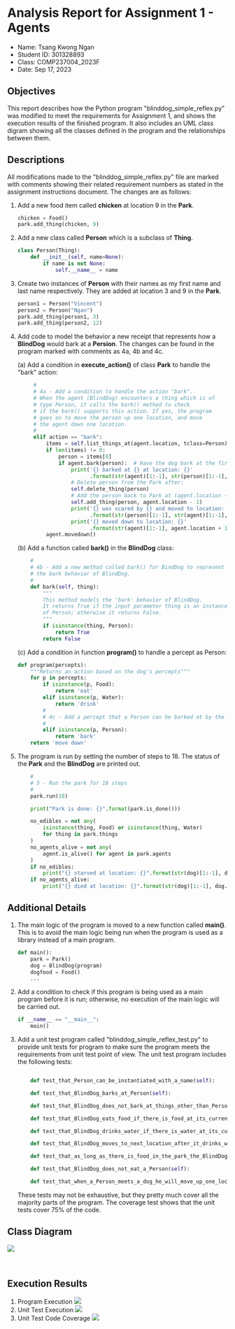 # Analysis Report for Assignment 1 - Agents

- Name: Tsang Kwong Ngan
- Student ID: 301328893
- Class: COMP237004_2023F
- Date: Sep 17, 2023

## Objectives

This report describes how the Python program "blinddog_simple_reflex.py" was modified
to meet the requirements for Assignment 1, and shows the execution results of the
finished program. It also includes an UML class digram showing all the classes
defined in the program and the relationships between them.

## Descriptions

All modifications made to the "blinddog_simple_reflex.py" file are marked with
comments showing their related requirement numbers as stated in the assignment
instructions document. The changes are as follows:

1. Add a new food item called **chicken** at location 9 in the **Park**.
   ```python
   chicken = Food()
   park.add_thing(chicken, 9)
   ```
2. Add a new class called **Person** which is a subclass of **Thing**.
   ```python
   class Person(Thing):
       def __init__(self, name=None):
           if name is not None:
               self.__name__ = name
   ```
3. Create two instances of **Person** with their names as my first name and
   last name respectively. They are added at location 3 and 9 in the **Park**.
   ```python
   person1 = Person("Vincent")
   person2 = Person("Ngan")
   park.add_thing(person1, 3)
   park.add_thing(person2, 12)
   ```
4. Add code to model the behavior a new receipt that represents how a **BlindDog**
   would bark at a **Persion**. The changes can be found in the program marked
   with comments as 4a, 4b and 4c.

   (a) Add a condition in **execute_action()** of class **Park** to handle the "bark" action:
   ```python
        #
        # 4a - Add a condition to handle the action "bark".
        # When the agent (BlindDog) encounters a thing which is of
        # type Person, it calls the bark() method to check
        # if the bark() supports this action. If yes, the program
        # goes on to move the person up one location, and move
        # the agent down one location.
        #
        elif action == "bark":
            items = self.list_things_at(agent.location, tclass=Person)
            if len(items) != 0:
                person = items[0]
                if agent.bark(person):  # Have the dog bark at the first person
                    print('{} barked at {} at location: {}'
                          .format(str(agent)[1:-1], str(person)[1:-1], agent.location))
                    # Delete person from the Park after:
                    self.delete_thing(person)
                    # Add the person back to Park at (agent.location - 1):
                    self.add_thing(person, agent.location - 1)
                    print('{} was scared by {} and moved to location: {}'
                          .format(str(person)[1:-1], str(agent)[1:-1], agent.location - 1))
                    print('{} moved down to location: {}'
                          .format(str(agent)[1:-1], agent.location + 1))
            agent.movedown()
   ```

   (b) Add a function called **bark()** in the **BlindDog** class:
   ```python
       #
       # 4b - Add a new method called bark() for BindDog to represent
       # the bark behavior of BlindDog.
       #
       def bark(self, thing):
           """
           This method models the 'bark' behavior of BlindDog.
           It returns True if the input parameter thing is an instance
           of Person; otherwise it returns False.
           """
           if isinstance(thing, Person):
               return True
           return False
   ```

   (c) Add a condition in function **program()** to handle a percept as Person:
   ```python
   def program(percepts):
       """Returns an action based on the dog's percepts"""
       for p in percepts:
           if isinstance(p, Food):
               return 'eat'
           elif isinstance(p, Water):
               return 'drink'
           #
           # 4c - Add a percept that a Person can be barked at by the BlindDog
           #
           elif isinstance(p, Person):
               return 'bark'
       return 'move down'
   ```
   
5. The program is run by setting the number of steps to 18. The status of the **Park** 
   and the **BlindDog** are printed out.
   ```python
       #
       # 5 - Run the park for 18 steps
       #
       park.run(18)
   
       print("Park is done: {}".format(park.is_done()))
   
       no_edibles = not any(
           isinstance(thing, Food) or isinstance(thing, Water)
           for thing in park.things
       )
       no_agents_alive = not any(
           agent.is_alive() for agent in park.agents
       )
       if no_edibles:
           print("{} starved at location: {}".format(str(dog)[1:-1], dog.location))
       if no_agents_alive:
           print("{} died at location: {}".format(str(dog)[1:-1], dog.location))
   ```

## Additional Details

1. The main logic of the program is moved to a new function called **main()**. This
   is to avoid the main logic being run when the program is used as a library instead
   of a main program.
   ```python
   def main():
       park = Park()
       dog = BlindDog(program)
       dogfood = Food()
       ...
   ```
2. Add a condition to check if this program is being used as a main program before
   it is run; otherwise, no execution of the main logic will be carried out.
   ```python
   if __name__ == "__main__":
       main()
   ```
3. Add a unit test program called "blinddog_simple_reflex_test.py" to provide unit
   tests for program to make sure the program meets the requirements from unit test
   point of view. The unit test program includes the following
   tests:
   ```python

       def test_that_Person_can_be_instantiated_with_a_name(self):

       def test_that_BlindDog_barks_at_Person(self):

       def test_that_BlindDog_does_not_bark_at_things_other_than_Person(self):

       def test_that_BlindDog_eats_food_if_there_is_food_at_its_current_location(self):

       def test_that_BlindDog_drinks_water_if_there_is_water_at_its_current_location(self):

       def test_that_BlindDog_moves_to_next_location_after_it_drinks_water_or_eats_a_food_item(self):

       def test_that_as_long_as_there_is_food_in_the_park_the_BlindDog_will_continue_move_down_one_location(self):

       def test_that_BlindDog_does_not_eat_a_Person(self):

       def test_that_when_a_Person_meets_a_dog_he_will_move_up_one_location(self):
   ```
   These tests may not be exhaustive, but they pretty much cover all the majority parts of the
   program. The coverage test shows that the unit tests cover 75% of the code.

## Class Diagram
![](Class_Diagram.png)

<br/>

## Execution Results

1. Program Execution
   ![](Program_Execution_Console_Output.png)
2. Unit Test Execution
   ![](Unit_Test_Console_Output.png)
3. Unit Test Code Coverage
   ![](Unit_Test_Code_Coverage_Output.png)
